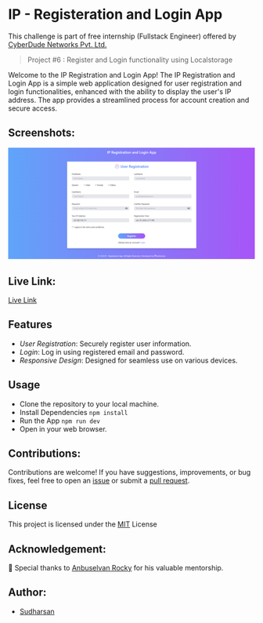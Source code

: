 # IP - Registeration and Login App

This challenge is part of free internship (Fullstack Engineer) offered by [CyberDude Networks Pvt. Ltd.](https://cyberdudenetworks.com)

> Project #6 : Register and Login functionality using Localstorage

Welcome to the IP Registration and Login App! The IP Registration and Login App is a simple web application designed for user registration and login functionalities, enhanced with the ability to display the user's IP address. The app provides a streamlined process for account creation and secure access.

## Screenshots:

![![glance](public/screenshots/glance.png)](public/screenshots/homepage.png)

## Live Link:

[Live Link](https://danielace1.github.io/cyberdude-challenges/javascript/02-javascript-DOM/09-ip-register-app/dist/)

## Features

- _User Registration_: Securely register user information.
- _Login_: Log in using registered email and password.
- _Responsive Design_: Designed for seamless use on various devices.

## Usage

- Clone the repository to your local machine.
- Install Dependencies `npm install`
- Run the App `npm run dev`
- Open in your web browser.

## Contributions:

Contributions are welcome! If you have suggestions, improvements, or bug fixes, feel free to open an [issue](https://github.com/danielace1/cyberdude-challenges/issues/new) or submit a [pull request](https://github.com/danielace1/cyberdude-challenges/pulls).

## License

This project is licensed under the [MIT](./LICENSE) License

## Acknowledgement:

🎉 Special thanks to [Anbuselvan Rocky](https://github.com/anburocky3) for his valuable mentorship.

## Author:

- [Sudharsan](https://github.com/danielace1)
